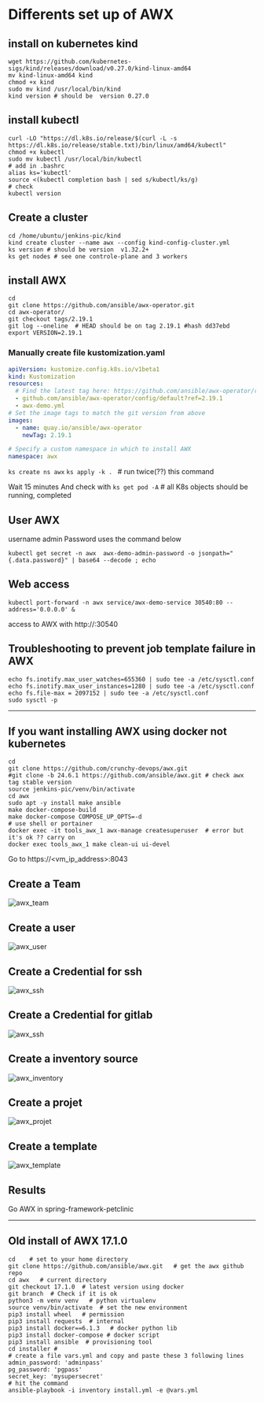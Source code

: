 # Differents set up of AWX

## install on kubernetes kind
```shell
wget https://github.com/kubernetes-sigs/kind/releases/download/v0.27.0/kind-linux-amd64
mv kind-linux-amd64 kind
chmod +x kind
sudo mv kind /usr/local/bin/kind
kind version # should be  version 0.27.0
```
## install kubectl
```shell
curl -LO "https://dl.k8s.io/release/$(curl -L -s https://dl.k8s.io/release/stable.txt)/bin/linux/amd64/kubectl"
chmod +x kubectl
sudo mv kubectl /usr/local/bin/kubectl
# add in .bashrc
alias ks='kubectl'
source <(kubectl completion bash | sed s/kubectl/ks/g)
# check 
kubectl version
```

## Create a cluster
```shell
cd /home/ubuntu/jenkins-pic/kind
kind create cluster --name awx --config kind-config-cluster.yml
ks version # should be version  v1.32.2+
ks get nodes # see one controle-plane and 3 workers
```

## install AWX
```shell
cd
git clone https://github.com/ansible/awx-operator.git
cd awx-operator/
git checkout tags/2.19.1
git log --oneline  # HEAD should be on tag 2.19.1 #hash dd37ebd
export VERSION=2.19.1
```

### Manually create file kustomization.yaml
```yaml
apiVersion: kustomize.config.k8s.io/v1beta1
kind: Kustomization
resources:
  # Find the latest tag here: https://github.com/ansible/awx-operator/releases
  - github.com/ansible/awx-operator/config/default?ref=2.19.1
  - awx-demo.yml
# Set the image tags to match the git version from above
images:
  - name: quay.io/ansible/awx-operator
    newTag: 2.19.1

# Specify a custom namespace in which to install AWX
namespace: awx
```
```ks create ns awx```
```ks apply -k . ```  # run twice(??) this command

Wait 15 minutes
And check with ```ks get pod -A``` # all K8s objects should be running, completed 

## User AWX
username admin
Password uses the command below
```shell
kubectl get secret -n awx  awx-demo-admin-password -o jsonpath="{.data.password}" | base64 --decode ; echo
```
## Web access
```
kubectl port-forward -n awx service/awx-demo-service 30540:80 --address='0.0.0.0' &
```
access to AWX with http://<ip>:30540


## Troubleshooting to prevent job template failure in AWX
```shell
echo fs.inotify.max_user_watches=655360 | sudo tee -a /etc/sysctl.conf
echo fs.inotify.max_user_instances=1280 | sudo tee -a /etc/sysctl.conf
echo fs.file-max = 2097152 | sudo tee -a /etc/sysctl.conf
sudo sysctl -p
```

---

## If you want installing AWX using docker not kubernetes 
```shell    
cd
git clone https://github.com/crunchy-devops/awx.git 
#git clone -b 24.6.1 https://github.com/ansible/awx.git # check awx tag stable version
source jenkins-pic/venv/bin/activate
cd awx
sudo apt -y install make ansible
make docker-compose-build
make docker-compose COMPOSE_UP_OPTS=-d
# use shell or portainer
docker exec -it tools_awx_1 awx-manage createsuperuser  # error but it's ok ?? carry on
docker exec tools_awx_1 make clean-ui ui-devel
```

Go to https://<vm_ip_address>:8043


## Create a Team
![awx_team](screenshots/awx_team.png)

## Create a user 
![awx_user](screenshots/awx_user.png)

## Create a Credential for ssh 
![awx_ssh](screenshots/awx_credentials_machine.png)

## Create a Credential for gitlab
![awx_ssh](screenshots/awx_credentials_gitlab.png)

## Create a inventory source 
![awx_inventory](screenshots/awx_inventory_source.png)

## Create a projet
![awx_projet](screenshots/awx_projet.png)

## Create a template
![awx_template](screenshots/awx_template.png)

## Results
Go AWX in spring-framework-petclinic 

---

## Old install of AWX 17.1.0
```shell
cd    # set to your home directory 
git clone https://github.com/ansible/awx.git   # get the awx github repo 
cd awx   # current directory
git checkout 17.1.0  # latest version using docker
git branch  # Check if it is ok
python3 -m venv venv   # python virtualenv
source venv/bin/activate  # set the new environment 
pip3 install wheel   # permission
pip3 install requests  # internal 
pip3 install docker==6.1.3   # docker python lib
pip3 install docker-compose # docker script
pip3 install ansible  # provisioning tool
cd installer #  
# create a file vars.yml and copy and paste these 3 following lines
admin_password: 'adminpass'
pg_password: 'pgpass'
secret_key: 'mysupersecret'
# hit the command
ansible-playbook -i inventory install.yml -e @vars.yml

```